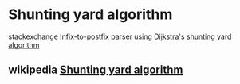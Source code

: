 # Shunting yard algorithm

stackexchange [Infix-to-postfix parser using Dijkstra's shunting yard algorithm](https://codereview.stackexchange.com/questions/46136/infix-to-postfix-parser-using-dijkstras-shunting-yard-algorithm)



## wikipedia [Shunting yard algorithm](https://en.wikipedia.org/wiki/Shunting_yard_algorithm)

